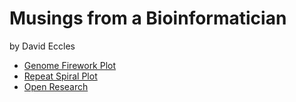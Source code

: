# Musings from a Bioinformatician

by David Eccles

* [Genome Firework Plot](firework-plot)
* [Repeat Spiral Plot](repeat-spiral)
* [Open Research](open-research)
